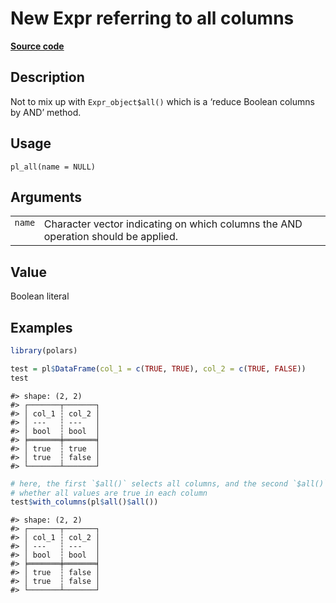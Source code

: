 

# New Expr referring to all columns

[**Source code**](https://github.com/pola-rs/r-polars/tree/741f9cd2614b3302a4d033bcae447425e1b91191/R/functions__lazy.R#L53)

## Description

Not to mix up with <code>Expr_object$all()</code> which is a ‘reduce
Boolean columns by AND’ method.

## Usage

<pre><code class='language-R'>pl_all(name = NULL)
</code></pre>

## Arguments

<table>
<tr>
<td style="white-space: nowrap; font-family: monospace; vertical-align: top">
<code id="pl_all_:_name">name</code>
</td>
<td>
Character vector indicating on which columns the AND operation should be
applied.
</td>
</tr>
</table>

## Value

Boolean literal

## Examples

``` r
library(polars)

test = pl$DataFrame(col_1 = c(TRUE, TRUE), col_2 = c(TRUE, FALSE))
test
```

    #> shape: (2, 2)
    #> ┌───────┬───────┐
    #> │ col_1 ┆ col_2 │
    #> │ ---   ┆ ---   │
    #> │ bool  ┆ bool  │
    #> ╞═══════╪═══════╡
    #> │ true  ┆ true  │
    #> │ true  ┆ false │
    #> └───────┴───────┘

``` r
# here, the first `$all()` selects all columns, and the second `$all()` checks
# whether all values are true in each column
test$with_columns(pl$all()$all())
```

    #> shape: (2, 2)
    #> ┌───────┬───────┐
    #> │ col_1 ┆ col_2 │
    #> │ ---   ┆ ---   │
    #> │ bool  ┆ bool  │
    #> ╞═══════╪═══════╡
    #> │ true  ┆ false │
    #> │ true  ┆ false │
    #> └───────┴───────┘
